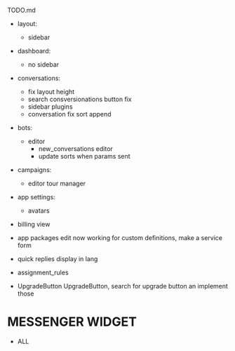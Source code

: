 TODO.md

+ layout:
  + sidebar
+ dashboard:
  + no sidebar
+ conversations:
  + fix layout height
  + search consversionations button fix
  + sidebar plugins
  + conversation fix sort append
+ bots:
  + editor 
    + new_conversations editor
    + update sorts when params sent
+ campaigns:
  + editor tour manager
+ app settings:
  + avatars
+ billing view
+ app packages edit now working for custom definitions, make a service form
+ quick replies display in lang
+ assignment_rules

+ UpgradeButton UpgradeButton, search for upgrade button an implement those



# MESSENGER WIDGET

+ ALL